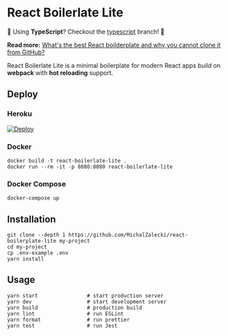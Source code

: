 # React Boilerlate Lite

💙 Using **TypeScript**? Checkout the [typescript](https://github.com/MichalZalecki/react-boilerplate-lite/tree/typescript) branch! 💙

**Read more:** [What's the best React boilderplate and why you cannot clone it from GitHub?](https://michalzalecki.com/the-best-react-boilerplate/)

React Boilerlate Lite is a minimal boilerplate for modern React apps build on **webpack** with **hot reloading** support.

## Deploy

### Heroku

[![Deploy](https://www.herokucdn.com/deploy/button.svg)](https://heroku.com/deploy)

### Docker

    docker build -t react-boilerlate-lite .
    docker run --rm -it -p 8080:8080 react-boilerlate-lite

### Docker Compose

    docker-compose up

## Installation

```
git clone --depth 1 https://github.com/MichalZalecki/react-boilerplate-lite my-project
cd my-project
cp .env-example .env
yarn install
```

## Usage

```
yarn start                # start production server
yarn dev                  # start development server
yarn build                # production build
yarn lint                 # run ESLint
yarn format               # run prettier
yarn test                 # run Jest
```
